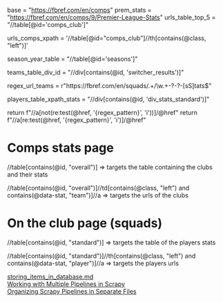 base = "https://fbref.com/en/comps"
prem_stats = "https://fbref.com/en/comps/9/Premier-League-Stats"
urls_table_top_5 = "//table[@id='comps_club']"

urls_comps_xpath = '//table[@id="comps_club"]//th[contains(@class, "left")]'

season_year_table = "//table[@id='seasons']"

teams_table_div_id = "//div[contains(@id, 'switcher_results')]"

regex_url_teams = r"https:\/\/fbref.com\/en\/squads\/.+\/\w.+-?-?-[sS]tats$"

players_table_xpath_stats = "//div[contains(@id, 'div_stats_standard')]"

return f"//a[not(re:test(@href, '{regex_pattern}', 'i'))]/@href"
return f"//a[re:test(@href, '{regex_pattern}', 'i')]/@href"


# Comps stats page
//table[contains(@id, "overall")] => targets the table containing the clubs and their stats

//table[contains(@id, "overall")]//td[contains(@class, "left") and contains(@data-stat, "team")]//a => targets the urls of the clubs

# On the club page (squads)
//table[contains(@id, "standard")] => targets the table of the players stats

//table[contains(@id, "standard")]//th[contains(@class, "left") and contains(@data-stat, "player")]//a => targets the players urls


[storing_items_in_database.md](storing_items_in_database.md)\
[Working with Multiple Pipelines in Scrapy](Working%20with%20Multiple%20Pipelines%20in%20Scrapy.md)\
[Organizing Scrapy Pipelines in Separate Files](Organizing%20Scrapy%20Pipelines%20in%20Separate%20Files.md)



